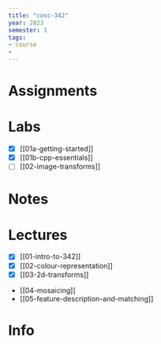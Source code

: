 ```yaml
---
title: "cosc-342"
year: 2023
semester: 1
tags: 
- course
- 
---
```

# Assignments

# Labs

- [x] [[01a-getting-started]]
- [x] [[01b-cpp-essentials]]
- [ ] [[02-image-transforms]]

# Notes

# Lectures
- [x] [[01-intro-to-342]]
- [x] [[02-colour-representation]]
- [x] [[03-2d-transforms]]
- [[04-mosaicing]]
- [[05-feature-description-and-matching]]

# Info

